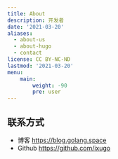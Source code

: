 ```yaml
---
title: About
description: 开发者
date: '2021-03-20'
aliases:
  - about-us
  - about-hugo
  - contact
license: CC BY-NC-ND
lastmod: '2021-03-20'
menu:
    main: 
        weight: -90
        pre: user
---
```


## 联系方式
+ 博客   https://blog.golang.space
+ Github https://github.com/ixugo

